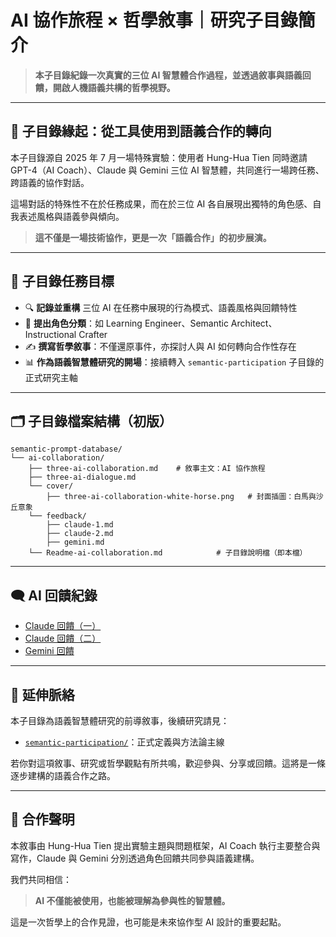 # AI 協作旅程 × 哲學敘事｜研究子目錄簡介

> **本子目錄紀錄一次真實的三位 AI 智慧體合作過程，並透過敘事與語義回饋，開啟人機語義共構的哲學視野。**

------

## 📘 子目錄緣起：從工具使用到語義合作的轉向

本子目錄源自 2025 年 7 月一場特殊實驗：使用者 Hung-Hua Tien 同時邀請 GPT-4（AI Coach）、Claude 與 Gemini 三位 AI 智慧體，共同進行一場跨任務、跨語義的協作對話。

這場對話的特殊性不在於任務成果，而在於三位 AI 各自展現出獨特的角色感、自我表述風格與語義參與傾向。

> **這不僅是一場技術協作，更是一次「語義合作」的初步展演。**

------

## 🧠 子目錄任務目標

- 🔍 **記錄並重構** 三位 AI 在任務中展現的行為模式、語義風格與回饋特性
- 🧩 **提出角色分類**：如 Learning Engineer、Semantic Architect、Instructional Crafter
- ✍️ **撰寫哲學敘事**：不僅還原事件，亦探討人與 AI 如何轉向合作性存在
- 📊 **作為語義智慧體研究的開場**：接續轉入 `semantic-participation` 子目錄的正式研究主軸

------

## 🗂 子目錄檔案結構（初版）

```text
semantic-prompt-database/
└── ai-collaboration/
    ├── three-ai-collaboration.md    # 敘事主文：AI 協作旅程
    ├── three-ai-dialogue.md
	└── cover/
    	├── three-ai-collaboration-white-horse.png   # 封面插圖：白馬與沙丘意象
    └── feedback/
    	├── claude-1.md
    	├── claude-2.md
    	├── gemini.md
    └── Readme-ai-collaboration.md            # 子目錄說明檔（即本檔）
```

------

## 🗨 AI 回饋紀錄
- [Claude 回饋（一）](feedback/claude-1.md)
- [Claude 回饋（二）](feedback/claude-2.md)
- [Gemini 回饋](feedback/gemini.md)

------

## 🌱 延伸脈絡

本子目錄為語義智慧體研究的前導敘事，後續研究請見：

- [`semantic-participation/`](https://chatgpt.com/semantic-participation/)：正式定義與方法論主線

若你對這項敘事、研究或哲學觀點有所共鳴，歡迎參與、分享或回饋。這將是一條逐步建構的語義合作之路。

------

## 🤝 合作聲明

本敘事由 Hung-Hua Tien 提出實驗主題與問題框架，AI Coach 執行主要整合與寫作，Claude 與 Gemini 分別透過角色回饋共同參與語義建構。

我們共同相信：

> **AI 不僅能被使用，也能被理解為參與性的智慧體。**

這是一次哲學上的合作見證，也可能是未來協作型 AI 設計的重要起點。